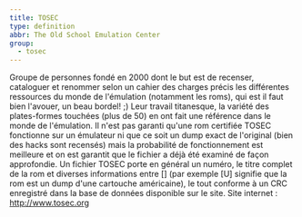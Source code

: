 ```yaml
---
title: TOSEC
type: definition
abbr: The Old School Emulation Center
group:
  - tosec
---
```

Groupe de personnes fondé en 2000 dont le but est de recenser, cataloguer et renommer selon un cahier des charges précis les différentes ressources du monde de l'émulation (notamment les roms), qui est il faut bien l'avouer, un beau bordel! ;) Leur travail titanesque, la variété des plates-formes touchées (plus de 50) en ont fait une référence dans le monde de l'émulation. 
Il n'est pas garanti qu'une rom certifiée TOSEC fonctionne sur un émulateur ni que ce soit un dump exact de l'original (bien des hacks sont recensés) mais la probabilité de fonctionnement est meilleure et on est garantit que le fichier a déjà été examiné de façon approfondie. Un fichier TOSEC porte en général un numéro, le titre complet de la rom et diverses informations entre \[\] (par exemple \[U\] signifie que la rom est un dump d'une cartouche américaine), le tout conforme à un CRC enregistré dans la base de données disponible sur le site.
Site internet : http://www.tosec.org
